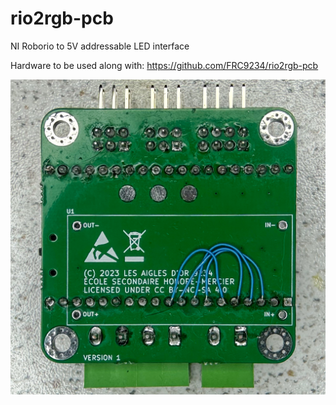 # rio2rgb-pcb
NI Roborio to 5V addressable LED interface

Hardware to be used along with: https://github.com/FRC9234/rio2rgb-pcb


![alt text](https://github.com/FRC9234/rio2rgb-pcb/blob/main/assemblyPictures/rio2pwmv1backassembled.jpg?raw=true)
